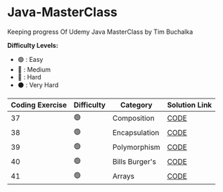 # Java-MasterClass
Keeping progress Of Udemy Java MasterClass by Tim Buchalka

<strong>Difficulty Levels:</strong>

- 🟢 : Easy
- 🔵 : Medium
- 🔴 : Hard
- ⚫ : Very Hard

| Coding Exercise                       | Difficulty       | Category            | Solution Link                                                        |
| ------------------------------------- | ---------------- | ------------------- | -------------------------------------------------------------------- |
| 37                        | 🟢               | Composition              | [CODE](src/exercises/Composition)                   |
| 38                        | 🟢               | Encapsulation              | [CODE](src/exercises/Encapsulation)                   |
| 39                       | 🟢               | Polymorphism              | [CODE](src/exercises/Polymorphism)                   |
| 40                       | 🟢               | Bills Burger's              | [CODE](src/exercises/BillsBurgers)                   |
| 41                       | 🟢               | Arrays             | [CODE](src/exercises/SortedArray)                   |

